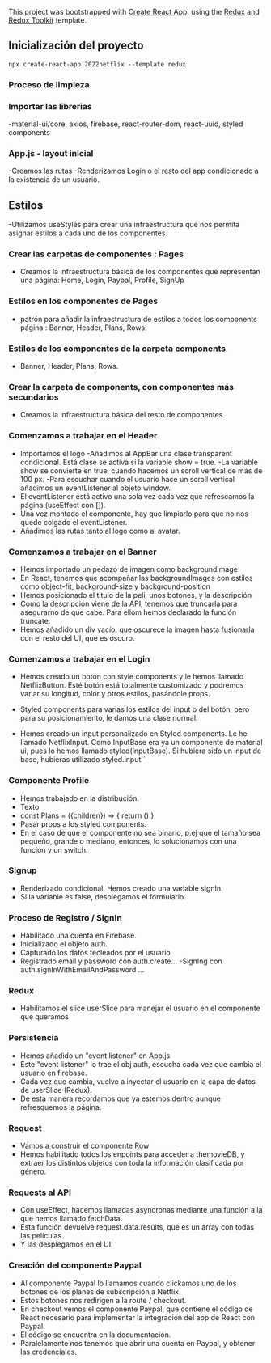 This project was bootstrapped with [Create React App](https://github.com/facebook/create-react-app), using the [Redux](https://redux.js.org/) and [Redux Toolkit](https://redux-toolkit.js.org/) template.

## Inicialización del proyecto

`npx create-react-app 2022netflix --template redux`

### Proceso de limpieza


### Importar las librerias


-material-ui/core, axios, firebase, react-router-dom, react-uuid, styled components


### App.js - layout inicial


-Creamos las rutas
-Renderizamos Login o el resto del app condicionado a la existencia de un usuario.


## Estilos

-Utilizamos useStyles para crear una infraestructura que nos permita asignar estilos a cada uno de los componentes.


### Crear las carpetas de componentes : Pages

- Creamos la infraestructura básica de los componentes que representan una página: Home, Login, Paypal, Profile, SignUp

### Estilos en los componentes de Pages

- patrón para añadir la infraestructura de estilos a todos los components página : Banner, Header, Plans, Rows.


### Estilos de los componentes de la carpeta components

- Banner, Header, Plans, Rows.

### Crear la carpeta de components, con componentes más secundarios

- Creamos la infraestructura básica del resto de componentes

### Comenzamos a trabajar en el Header


- Importamos el logo
-Añadimos al AppBar una clase transparent condicional. Está clase se activa si la variable show = true.
-La variable show se convierte en true, cuando hacemos un scroll vertical de más de 100 px.
-Para escuchar cuando el usuario hace un scroll vertical añadimos un eventListener al objeto window.
- El eventListener está activo una sola vez cada vez que refrescamos la página (useEffect con []).
- Una vez montado el componente, hay que limpiarlo para que no nos quede colgado el eventListener.
- Añadimos las rutas tanto al logo como al avatar.


### Comenzamos a trabajar en el Banner

- Hemos importado un pedazo de imagen como backgroundImage
- En React, tenemos que acompañar las backgroundImages con estilos como object-fit, background-size y background-position
- Hemos posicionado el titulo de la peli, unos botones, y la descripción
- Como la descripción viene de la API, tenemos que truncarla para asegurarno de que cabe. Para ellom hemos declarado la función truncate.
- Hemos añadido un div vacío, que oscurece la imagen hasta fusionarla con el resto del UI, que es oscuro.


### Comenzamos a trabajar en el Login

- Hemos creado un botón con style components y le hemos llamado NetflixButton. Esté botón está totalmente customizado y podremos variar su longitud, color y otros estilos, pasándole props.
- Styled components para varias los estilos del input o del botón, pero para su posicionamiento, le damos una clase normal.

- Hemos creado un input personalizado en Styled components. Le he llamado NetflixInput. Como InputBase era ya un componente de material ui, pues lo hemos llamado styled(InputBase). Si hubiera sido un input de base, hubieras utilizado styled.input``


### Componente Profile

- Hemos trabajado en la distribución.
- <Plans>Texto</Plans>
- const Plans = ({children}) => {
    return ()
} 
- Pasar props a los styled components.
- En el caso de que el componente no sea binario, p.ej que el tamaño sea pequeño, grande o mediano, entonces, lo solucionamos con una función y un switch.


### Signup

- Renderizado condicional. Hemos creado una variable signIn.
- Si la variable es false, desplegamos el formulario.


### Proceso de Registro / SignIn

- Habilitado una cuenta en Firebase.
- Inicializado el objeto auth.
- Capturado los datos tecleados por el usuario
- Registrado email y password con auth.create...
-SignIng con auth.signInWithEmailAndPassword ...


### Redux

- Habilitamos el slice userSlice para manejar el usuario en el componente que queramos


### Persistencia


- Hemos añadido un "event listener" en App.js
- Este "event listener" lo trae el obj auth, escucha cada vez que cambia el usuario en firebase.
- Cada vez que cambia, vuelve a inyectar el usuario en la capa de datos de userSlice (Redux).
- De esta manera recordamos que ya estemos dentro aunque refresquemos la página.


### Request

- Vamos a construir el componente Row
- Hemos habilitado todos los enpoints para acceder a themovieDB, y extraer los distintos objetos con toda la información clasificada por género.

### Requests al API

- Con useEffect, hacemos llamadas asyncronas mediante una función a la que hemos llamado fetchData.
- Esta función devuelve request.data.results, que es un array con todas las películas.
- Y las desplegamos en el UI.


### Creación del componente Paypal


- Al componente Paypal lo llamamos cuando clickamos uno de los botones de los planes de subscripción a Netflix.
- Estos botones nos redirigen a la route / checkout.
- En checkout vemos el componente Paypal, que contiene el código de React necesario para implementar la integración del app de React con Paypal.
- El código se encuentra en la documentación.
- Paralelamente nos tenemos que abrir una cuenta en Paypal, y obtener las credenciales.